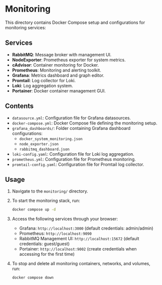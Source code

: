# Monitoring

This directory contains Docker Compose setup and configurations for monitoring services:

## Services

- **RabbitMQ**: Message broker with management UI.
- **NodeExporter**: Prometheus exporter for system metrics.
- **cAdvisor**: Container monitoring for Docker.
- **Prometheus**: Monitoring and alerting toolkit.
- **Grafana**: Metrics dashboard and graph editor.
- **Promtail**: Log collector for Loki.
- **Loki**: Log aggregation system.
- **Portainer**: Docker container management GUI.

## Contents

- `datasource.yml`: Configuration file for Grafana datasources.
- `docker-compose.yml`: Docker Compose file defining the monitoring setup.
- `grafana_dashboards/`: Folder containing Grafana dashboard configurations:
  - `docker_system_monitoring.json`
  - `node_exporter.json`
  - `rabbitmq_dashboard.json`
- `loki-config.yaml`: Configuration file for Loki log aggregation.
- `prometheus.yml`: Configuration file for Prometheus monitoring.
- `promtail-config.yaml`: Configuration file for Promtail log collector.

## Usage

1. Navigate to the `monitoring/` directory.
2. To start the monitoring stack, run:

   ```bash
   docker compose up -d
   ```

3. Access the following services through your browser:

   - Grafana: `http://localhost:3000` (default credentials: admin/admin)
   - Prometheus: `http://localhost:9090`
   - RabbitMQ Management UI: `http://localhost:15672` (default credentials: guest/guest)
   - Portainer: `http://localhost:9002` (create credentials when accessing for the first time)

4. To stop and delete all monitoring containers, networks, and volumes, run:
    
    ```bash
   docker compose down
   ```